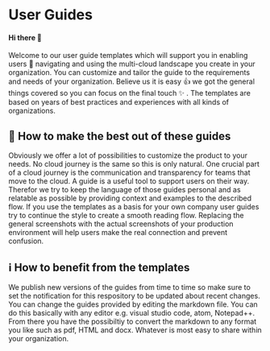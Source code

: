 # User Guides

#### Hi there :sheep:
Welcome to our user guide templates which will support you in enabling users :crown: navigating and using the multi-cloud landscape you create in your organization. You can customize and tailor the guide to the requirements and needs of your organization. Believe us it is easy :+1: we got the general things covered so you can focus on the final touch :sparkles: . The templates are based on years of best practices and experiences with all kinds of organizations.

## :star2: How to make the best out of these guides
Obviously we offer a lot of possibilities to customize the product to your needs. No cloud journey is the same so this is only natural. One crucial part of a cloud journey is the communication and transparency for teams that move to the cloud. A guide is a useful tool to support users on their way. Therefor we try to keep the language of those guides personal and as relatable as possible by providing context and examples to the described flow. If you use the templates as a basis for your own company user guides try to continue the style to create a smooth reading flow. Replacing the general screenshots with the actual screenshots of your production environment will help users make the real connection and prevent confusion.

## :information_source: How to benefit from the templates
We publish new versions of the guides from time to time so make sure to set the notification for this respository to be updated about recent changes. You can change the guides provided by editing the markdown file. You can do this basically with any editor e.g. visual studio code, atom, Notepad++. From there you have the possibiltiy to convert the markdown to any format you like such as pdf, HTML and docx. Whatever is most easy to share within your organization. 
